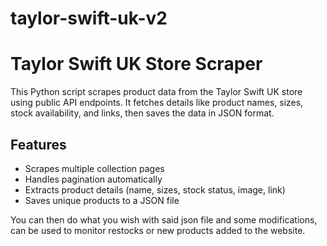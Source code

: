 # taylor-swift-uk-v2
# Taylor Swift UK Store Scraper  

This Python script scrapes product data from the Taylor Swift UK store using public API endpoints. It fetches details like product names, sizes, stock availability, and links, then saves the data in JSON format.  

## Features  
- Scrapes multiple collection pages  
- Handles pagination automatically  
- Extracts product details (name, sizes, stock status, image, link)  
- Saves unique products to a JSON file  

You can then do what you wish with said json file and some modifications, can be used to monitor restocks or new products added to the website.
